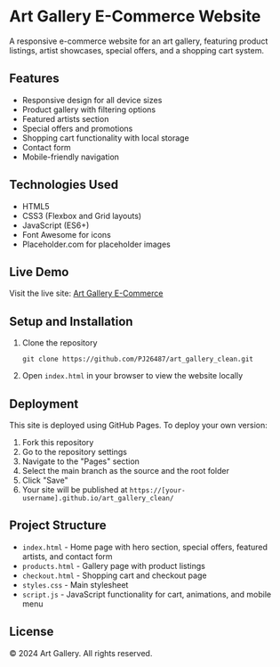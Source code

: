 # Art Gallery E-Commerce Website

A responsive e-commerce website for an art gallery, featuring product listings, artist showcases, special offers, and a shopping cart system.

## Features

- Responsive design for all device sizes
- Product gallery with filtering options
- Featured artists section
- Special offers and promotions
- Shopping cart functionality with local storage
- Contact form
- Mobile-friendly navigation

## Technologies Used

- HTML5
- CSS3 (Flexbox and Grid layouts)
- JavaScript (ES6+)
- Font Awesome for icons
- Placeholder.com for placeholder images

## Live Demo

Visit the live site: [Art Gallery E-Commerce](https://pj26487.github.io/art_gallery_clean/)

## Setup and Installation

1. Clone the repository
   ```
   git clone https://github.com/PJ26487/art_gallery_clean.git
   ```

2. Open `index.html` in your browser to view the website locally

## Deployment

This site is deployed using GitHub Pages. To deploy your own version:

1. Fork this repository
2. Go to the repository settings
3. Navigate to the "Pages" section
4. Select the main branch as the source and the root folder
5. Click "Save"
6. Your site will be published at `https://[your-username].github.io/art_gallery_clean/`

## Project Structure

- `index.html` - Home page with hero section, special offers, featured artists, and contact form
- `products.html` - Gallery page with product listings
- `checkout.html` - Shopping cart and checkout page
- `styles.css` - Main stylesheet
- `script.js` - JavaScript functionality for cart, animations, and mobile menu

## License

© 2024 Art Gallery. All rights reserved. 